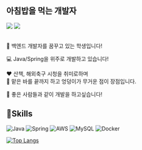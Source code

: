 


 ## 아침밥을 먹는 개발자


<a href="https://velog.io/@i-am-jiwon/posts" target="_blank"><img src="https://img.shields.io/badge/Blog-20C997?style=flat-square&logo=velog&logoColor=white"/></a>
<a href="" target="_blank"><img src="https://img.shields.io/badge/Resume-000000?style=flat-square&logo=ReadMe&logoColor=white"/></a>


</br>
💭 백엔드 개발자를 꿈꾸고 있는 학생입니다!

💻 Java/Spring을 위주로 개발하고 있습니다!
</br>

❤ 산책, 해외축구 시청을 취미로하며
</br>
🙊 맡은 바를 끝까지 하고 엉덩이가 무거운 점이 장점입니다.
</br>

📌 좋은 사람들과 같이 개발을 하고싶습니다!


## 🔧Skills

![Java](https://img.shields.io/badge/java-%23ED8B00.svg?style=for-the-badge&logo=openjdk&logoColor=white)
![Spring](https://img.shields.io/badge/spring-%236DB33F.svg?style=for-the-badge&logo=spring&logoColor=white)
![AWS](https://img.shields.io/badge/AWS-%23FF9900.svg?style=for-the-badge&logo=amazon-aws&logoColor=white)
![MySQL](https://img.shields.io/badge/mysql-4479A1.svg?style=for-the-badge&logo=mysql&logoColor=white)
![Docker](https://img.shields.io/badge/docker-%230db7ed.svg?style=for-the-badge&logo=docker&logoColor=white)


[![Top Langs](https://github-readme-stats.vercel.app/api/top-langs/?username=i-am-jiwon)](https://github.com/anuraghazra/github-readme-stats)
